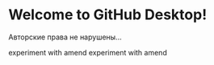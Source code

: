 # Welcome to GitHub Desktop!
Авторские права не нарушены...

experiment with amend
experiment with amend
